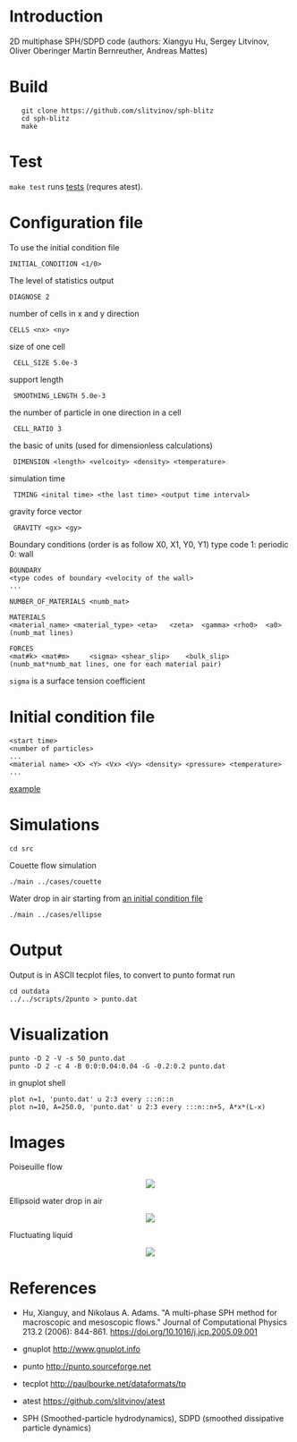 # Introduction

2D multiphase SPH/SDPD code (authors: Xiangyu Hu, Sergey Litvinov, Oliver Oberinger
Martin Bernreuther, Andreas Mattes)

# Build

       git clone https://github.com/slitvinov/sph-blitz
       cd sph-blitz
       make

# Test

`make test` runs [tests](test/) (requres atest).

# Configuration file

To use the initial condition file

	INITIAL_CONDITION <1/0>

The level of statistics output

	DIAGNOSE 2

number of cells in x and y direction

	CELLS <nx> <ny>

size of one cell

	 CELL_SIZE 5.0e-3

support length

	 SMOOTHING_LENGTH 5.0e-3

the number of particle in one direction in a cell

	 CELL_RATIO	3

the basic of units (used for dimensionless calculations)

	 DIMENSION <length> <velcoity> <density> <temperature>

simulation time

	 TIMING <inital time> <the last time> <output time interval>

gravity force vector

	 GRAVITY <gx> <gy>

Boundary conditions (order is as follow X0, X1, Y0, Y1)
type code
1: periodic
0: wall

	BOUNDARY
	<type codes of boundary <velocity of the wall>
	...

	NUMBER_OF_MATERIALS <numb_mat>

	MATERIALS
	<material_name> <material_type>	<eta>	<zeta>	<gamma>	<rho0>	<a0>
	(numb_mat lines)

	FORCES
	<mat#k>	<mat#m>		<sigma>	<shear_slip>	<bulk_slip>
	(numb_mat*numb_mat lines, one for each material pair)

`sigma` is a surface tension coefficient

# Initial condition file

	<start time>
	<number of particles>
	...
	<material name> <X> <Y> <Vx> <Vy> <density> <pressure> <temperature>
	...

[example](cases/couette.rst)

# Simulations

	cd src

Couette flow simulation

	./main ../cases/couette

Water drop in air starting from [an initial condition file](cases/ellipse.cfg)

	./main ../cases/ellipse

# Output

Output is in ASCII tecplot files, to convert to punto format run

	cd outdata
	../../scripts/2punto > punto.dat

# Visualization

	punto -D 2 -V -s 50 punto.dat
	punto -D 2 -c 4 -B 0:0:0.04:0.04 -G -0.2:0.2 punto.dat

in gnuplot shell

	plot n=1, 'punto.dat' u 2:3 every :::n::n
	plot n=10, A=250.0, 'punto.dat' u 2:3 every :::n::n+5, A*x*(L-x)

# Images

Poiseuille flow

<p align="center"><img src="img/poiseuille.png"/></p>

Ellipsoid water drop in air

<p align="center"><img src="img/ellipse.png"/></p>

Fluctuating liquid

<p align="center"><img src="img/thermal.gif"/></p>

# References

- Hu, Xianguy, and Nikolaus A. Adams. "A multi-phase SPH method for
  macroscopic and mesoscopic flows." Journal of Computational Physics
  213.2 (2006): 844-861. https://doi.org/10.1016/j.jcp.2005.09.001

- gnuplot http://www.gnuplot.info

- punto http://punto.sourceforge.net

- tecplot http://paulbourke.net/dataformats/tp

- atest https://github.com/slitvinov/atest

- SPH (Smoothed-particle hydrodynamics), SDPD (smoothed dissipative particle dynamics)
